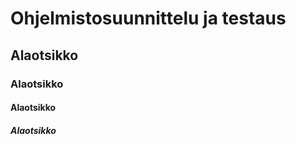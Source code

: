 # Ohjelmistosuunnittelu ja testaus

## Alaotsikko

### Alaotsikko

#### Alaotsikko

##### Alaotsikko

